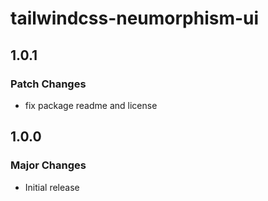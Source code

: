 # tailwindcss-neumorphism-ui

## 1.0.1

### Patch Changes

- fix package readme and license

## 1.0.0

### Major Changes

- Initial release
